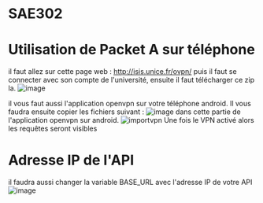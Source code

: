 # SAE302

# Utilisation de Packet A sur téléphone

il faut allez sur cette page web : 
http://isis.unice.fr/ovpn/
puis il faut se connecter avec son compte de l'université, ensuite il faut télécharger ce zip la.
![image](https://github.com/Exarven15/SAE302/assets/82619002/62462c81-7a4b-4ca4-a1a7-55fb9e300139)

il vous faut aussi l'application openvpn sur votre téléphone android.
Il vous faudra ensuite copier les fichiers suivant : ![image](https://github.com/Exarven15/SAE302/assets/82619002/c7773d18-ef59-4fc2-b68a-efa2dec17535) 
dans cette partie de l'application openvpn sur android.
![importvpn](https://github.com/Exarven15/SAE302/assets/82619002/57b8474f-1a1d-40cb-9cb5-7f1b5e5fdd06)
Une fois le VPN activé alors les requêtes seront visibles

# Adresse IP de l'API
il faudra aussi changer la variable BASE_URL avec l'adresse IP de votre API
![image](https://github.com/Exarven15/SAE302/assets/82619002/fe5644f4-5951-436b-913d-d2386709172f)
